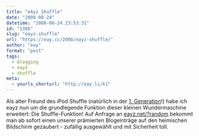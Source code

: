 ```yaml
---
title: "eAyz Shuffle"
date: "2008-08-24"
datetime: "2008-08-24 23:53:31"
id: "1366"
slug: "eayz-shuffle"
url: "https://eay.cc/2008/eayz-shuffle/"
author: "eay"
format: "post"
tags:
  - blogging
  - eayz
  - shuffle
meta:
  - yourls_shorturl: "http://eay.li/k1"
---
```


Als alter Freund des iPod Shuffle (natürlich in der [1\. Generation](http://www.flickr.com/photos/eay/37913889/)!) habe ich eayz nun um die grundlegende Funktion dieser kleinen Wundermaschine erweitert: Die Shuffle-Funktion! Auf Anfrage an [eayz.net/?random](http://eay.cc/?random) bekommt man ab sofort einen unserer prämierten Blogeinträge auf den heimischen Bildschirm gezaubert - zufällig ausgewählt und mit Sicherheit toll.
